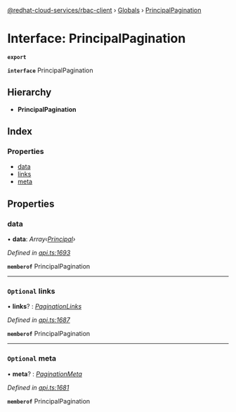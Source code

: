 [@redhat-cloud-services/rbac-client](../README.md) › [Globals](../globals.md) › [PrincipalPagination](principalpagination.md)

# Interface: PrincipalPagination

**`export`** 

**`interface`** PrincipalPagination

## Hierarchy

* **PrincipalPagination**

## Index

### Properties

* [data](principalpagination.md#data)
* [links](principalpagination.md#optional-links)
* [meta](principalpagination.md#optional-meta)

## Properties

###  data

• **data**: *Array‹[Principal](principal.md)›*

*Defined in [api.ts:1693](https://github.com/RedHatInsights/javascript-clients/blob/master/packages/rbac/api.ts#L1693)*

**`memberof`** PrincipalPagination

___

### `Optional` links

• **links**? : *[PaginationLinks](paginationlinks.md)*

*Defined in [api.ts:1687](https://github.com/RedHatInsights/javascript-clients/blob/master/packages/rbac/api.ts#L1687)*

**`memberof`** PrincipalPagination

___

### `Optional` meta

• **meta**? : *[PaginationMeta](paginationmeta.md)*

*Defined in [api.ts:1681](https://github.com/RedHatInsights/javascript-clients/blob/master/packages/rbac/api.ts#L1681)*

**`memberof`** PrincipalPagination
